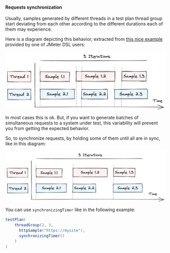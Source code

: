 #### Requests synchronization

Usually, samples generated by different threads in a test plan thread group start deviating from each other according to the different durations each of them may experience.

Here is a diagram depicting this behavior, extracted from [this nice example](https://github.com/abstracta/jmeter-java-dsl/discussions/204) provided by one of JMeter DSL users:

![not synchronized samples in 2 threads and 3 iterations](./not-synchronized-samples.png)

In most cases this is ok. But, if you want to generate batches of simultaneous requests to a system under test, this variability will prevent you from getting the expected behavior.

So, to synchronize requests, by holding some of them until all are in sync, like in this diagram:

![synchronized samples in 2 threads and 3 iterations](./synchronized-samples.png)

You can use `synchronizingTimer` like in the following example:

```java
testPlan(
    threadGroup(2, 3,
      httpSample("https://mysite"),
      synchronizingTimer()
    )
)
```

